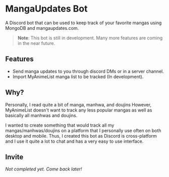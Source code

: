 # MangaUpdates Bot
A Discord bot that can be used to keep track of your favorite mangas using MongoDB and mangaupdates.com.

> **Note**: This bot is still in development. Many more features are coming in the near future.

## Features

- Send manga updates to you through discord DMs or in a server channel.
- Import MyAnimeList manga list to be tracked (In development).

## Why?

Personally, I read quite a bit of manga, manhwa, and doujins However, MyAnimeList doesn't want to track any less popular mangas as well as basically all manhwas and doujins.

I wanted to create something that would track all my mangas/manhwas/doujins on a platform that I personally use often on both desktop and mobile. Thus, I created this bot as Discord is cross-platform and I use it quite a lot to chat and has a very easy to use interface.

## Invite

*Not completed yet. Come back later!*
